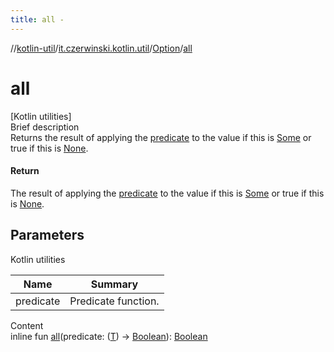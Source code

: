 ```yaml
---
title: all -
---
```

//[kotlin-util](../../index.md)/[it.czerwinski.kotlin.util](../index.md)/[Option](index.md)/[all](all.md)



# all  
[Kotlin utilities]  
Brief description  
Returns the result of applying the [predicate]() to the value if this is [Some](../-some/index.md) or true if this is [None](../-none/index.md).  
  


#### Return  
The result of applying the [predicate]() to the value if this is [Some](../-some/index.md) or true if this is [None](../-none/index.md).  
  


## Parameters  
  
Kotlin utilities  
  
|  Name|  Summary| 
|---|---|
| predicate| Predicate function.
  
  
Content  
inline fun [all](all.md)(predicate: ([T](index.md)) -> [Boolean](https://kotlinlang.org/api/latest/jvm/stdlib/kotlin/-boolean/index.html)): [Boolean](https://kotlinlang.org/api/latest/jvm/stdlib/kotlin/-boolean/index.html)  



